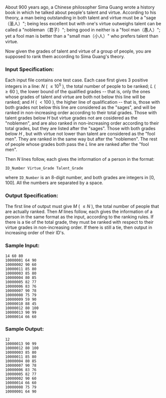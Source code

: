 <!-- Title
Talent and Virtue (25)
-->
About 900 years ago, a Chinese philosopher Sima Guang wrote a history book in
which he talked about people's talent and virtue. According to his theory, a
man being outstanding in both talent and virtue must be a "sage（圣人）"; being
less excellent but with one's virtue outweighs talent can be called a
"nobleman（君子）"; being good in neither is a "fool man（愚人）"; yet a fool man is
better than a "small man（小人）" who prefers talent than virtue.

Now given the grades of talent and virtue of a group of people, you are
supposed to rank them according to Sima Guang's theory.

### Input Specification:

Each input file contains one test case. Each case first gives 3 positive
integers in a line: $N$ ( $\le 10^5$ ), the total number of people to be
ranked; $L$ ( $\ge 60$ ), the lower bound of the qualified grades -- that is,
only the ones whose grades of talent and virtue are both not below this line
will be ranked; and $H$ ( $<100$ ), the higher line of qualification -- that
is, those with both grades not below this line are considered as the "sages",
and will be ranked in non-increasing order according to their total grades.
Those with talent grades below $H$ but virtue grades not are cosidered as the
"noblemen", and are also ranked in non-increasing order according to their
total grades, but they are listed after the "sages". Those with both grades
below $H$ , but with virtue not lower than talent are considered as the "fool
men". They are ranked in the same way but after the "noblemen". The rest of
people whose grades both pass the $L$ line are ranked after the "fool men".

Then $N$ lines follow, each gives the information of a person in the format:

    
    
    ID_Number Virtue_Grade Talent_Grade
    

where `ID_Number` is an 8-digit number, and both grades are integers in [0,
100]. All the numbers are separated by a space.

### Output Specification:

The first line of output must give $M$ ( $\le N$ ), the total number of people
that are actually ranked. Then $M$ lines follow, each gives the information of
a person in the same format as the input, according to the ranking rules. If
there is a tie of the total grade, they must be ranked with respect to their
virtue grades in non-increasing order. If there is still a tie, then output in
increasing order of their ID's.

### Sample Input:

    
    
    14 60 80
    10000001 64 90
    10000002 90 60
    10000011 85 80
    10000003 85 80
    10000004 80 85
    10000005 82 77
    10000006 83 76
    10000007 90 78
    10000008 75 79
    10000009 59 90
    10000010 88 45
    10000012 80 100
    10000013 90 99
    10000014 66 60
    

### Sample Output:

    
    
    12
    10000013 90 99
    10000012 80 100
    10000003 85 80
    10000011 85 80
    10000004 80 85
    10000007 90 78
    10000006 83 76
    10000005 82 77
    10000002 90 60
    10000014 66 60
    10000008 75 79
    10000001 64 90
    

